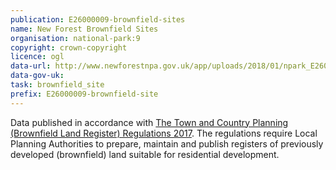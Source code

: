 ```yaml
---
publication: E26000009-brownfield-sites
name: New Forest Brownfield Sites
organisation: national-park:9
copyright: crown-copyright
licence: ogl
data-url: http://www.newforestnpa.gov.uk/app/uploads/2018/01/npark_E26000009_brownfieldregister_2017_12_20_rev5__002_.csv
data-gov-uk: 
task: brownfield_site
prefix: E26000009-brownfield-site
---
```


Data published in accordance with [The Town and Country Planning (Brownfield Land Register) Regulations 2017](http://www.legislation.gov.uk/uksi/2017/403/contents/made).
The regulations require Local Planning Authorities to prepare, maintain and publish registers of previously developed (brownfield) land suitable for residential development.

